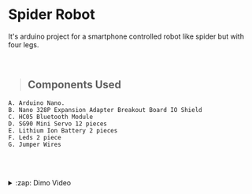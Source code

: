 # Spider Robot
It's arduino project for a smartphone controlled robot like spider but with four legs.

<br>

> ## Components Used
    A. Arduino Nano.
    B. Nano 328P Expansion Adapter Breakout Board IO Shield
    C. HC05 Bluetooth Module
    D. SG90 Mini Servo 12 pieces
    E. Lithium Ion Battery 2 pieces
    F. Leds 2 piece
    G. Jumper Wires


<br><br>

<details>
  <summary>:zap: Dimo Video</summary>
  https://youtu.be/0W4Rquge8Lo
</details>
